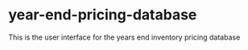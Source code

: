 # year-end-pricing-database

This is the user interface for the years end inventory pricing database